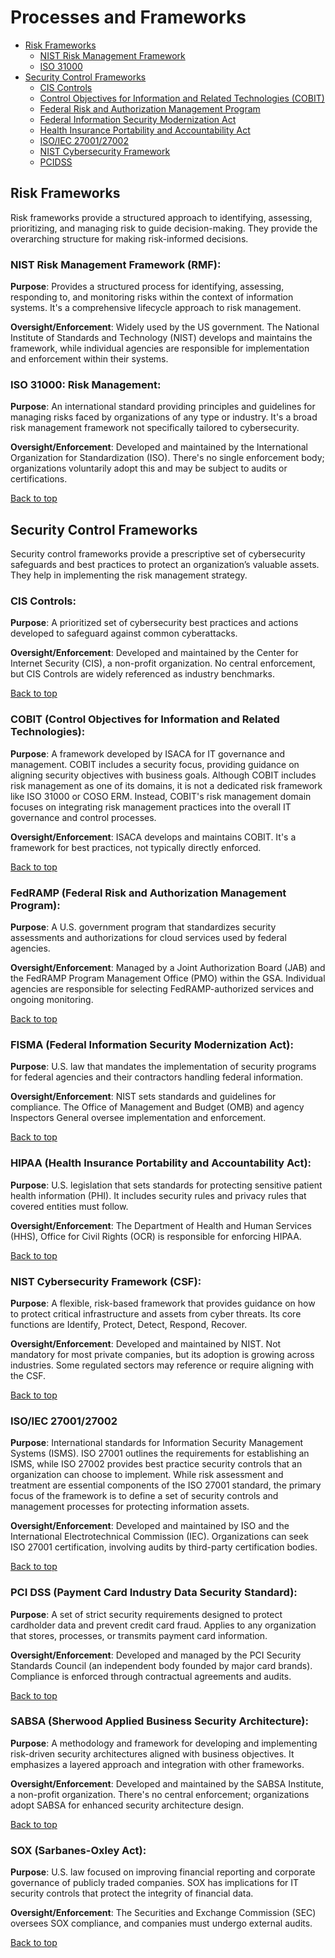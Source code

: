 # Processes and Frameworks

- [Risk Frameworks](#risk-frameworks)
    - [NIST Risk Management Framework](#nist-risk-management-framework-rmf)
    - [ISO 31000](#iso-31000-risk-management)
- [Security Control Frameworks](#security-control-frameworks)
    - [CIS Controls](#cis-controls)
    - [Control Objectives for Information and Related Technologies (COBIT)](#cobit-control-objectives-for-information-and-related-technologies)
    - [Federal Risk and Authorization Management Program](#fedramp-federal-risk-and-authorization-management-program)
    - [Federal Information Security Modernization Act](#fisma-federal-information-security-modernization-act)
    - [Health Insurance Portability and Accountability Act](#hipaa-health-insurance-portability-and-accountability-act)
    - [ISO/IEC 27001/27002](#isoiec-2700127002)
    - [NIST Cybersecurity Framework](#nist-cybersecurity-framework-csf)
    - [PCIDSS](#pci-dss-payment-card-industry-data-security-standard)
 

## Risk Frameworks
Risk frameworks provide a structured approach to identifying, assessing, prioritizing, and managing risk to guide decision-making. They provide the overarching structure for making risk-informed decisions. 

### NIST Risk Management Framework (RMF):

**Purpose**: Provides a structured process for identifying, assessing, responding to, and monitoring risks within the context of information systems. It's a comprehensive lifecycle approach to risk management.

**Oversight/Enforcement**: Widely used by the US government. The National Institute of Standards and Technology (NIST) develops and maintains the framework, while individual agencies are responsible for implementation and enforcement within their systems.

### ISO 31000: Risk Management:

**Purpose**: An international standard providing principles and guidelines for managing risks faced by organizations of any type or industry. It's a broad risk management framework not specifically tailored to cybersecurity.

**Oversight/Enforcement**: Developed and maintained by the International Organization for Standardization (ISO). There's no single enforcement body; organizations voluntarily adopt this and may be subject to audits or certifications.

[Back to top](#processes-and-frameworks)


## Security Control Frameworks

Security control frameworks provide a prescriptive set of cybersecurity safeguards and best practices to protect an organization’s valuable assets. They help in implementing the risk management strategy. 

### CIS Controls:

**Purpose**: A prioritized set of cybersecurity best practices and actions developed to safeguard against common cyberattacks. 

**Oversight/Enforcement**: Developed and maintained by the Center for Internet Security (CIS), a non-profit organization. No central enforcement, but CIS Controls are widely referenced as industry benchmarks.

[Back to top](#processes-and-frameworks)

### COBIT (Control Objectives for Information and Related Technologies):

**Purpose**: A framework developed by ISACA for IT governance and management. COBIT includes a security focus, providing guidance on aligning security objectives with business goals. Although COBIT includes risk management as one of its domains, it is not a dedicated risk framework like ISO 31000 or COSO ERM. Instead, COBIT's risk management domain focuses on integrating risk management practices into the overall IT governance and control processes.

**Oversight/Enforcement**: ISACA develops and maintains COBIT. It's a framework for best practices, not typically directly enforced.

[Back to top](#processes-and-frameworks)

### FedRAMP (Federal Risk and Authorization Management Program):

**Purpose**: A U.S. government program that standardizes security assessments and authorizations for cloud services used by federal agencies.

**Oversight/Enforcement**: Managed by a Joint Authorization Board (JAB) and the FedRAMP Program Management Office (PMO) within the GSA. Individual agencies are responsible for selecting FedRAMP-authorized services and ongoing monitoring.

[Back to top](#processes-and-frameworks)

### FISMA (Federal Information Security Modernization Act):

**Purpose**: U.S. law that mandates the implementation of security programs for federal agencies and their contractors handling federal information.

**Oversight/Enforcement**: NIST sets standards and guidelines for compliance. The Office of Management and Budget (OMB) and agency Inspectors General oversee implementation and enforcement.

[Back to top](#processes-and-frameworks)

### HIPAA (Health Insurance Portability and Accountability Act):

**Purpose**: U.S. legislation that sets standards for protecting sensitive patient health information (PHI). It includes security rules and privacy rules that covered entities must follow.

**Oversight/Enforcement**: The Department of Health and Human Services (HHS), Office for Civil Rights (OCR) is responsible for enforcing HIPAA.

[Back to top](#processes-and-frameworks)

### NIST Cybersecurity Framework (CSF):

**Purpose**: A flexible, risk-based framework that provides guidance on how to protect critical infrastructure and assets from cyber threats. Its core functions are Identify, Protect, Detect, Respond, Recover.

**Oversight/Enforcement**: Developed and maintained by NIST. Not mandatory for most private companies, but its adoption is growing across industries. Some regulated sectors may reference or require aligning with the CSF.

[Back to top](#processes-and-frameworks)

### ISO/IEC 27001/27002

**Purpose**: International standards for Information Security Management Systems (ISMS). ISO 27001 outlines the requirements for establishing an ISMS, while ISO 27002 provides best practice security controls that an organization can choose to implement. While risk assessment and treatment are essential components of the ISO 27001 standard, the primary focus of the framework is to define a set of security controls and management processes for protecting information assets. 

**Oversight/Enforcement**: Developed and maintained by ISO and the International Electrotechnical Commission (IEC). Organizations can seek ISO 27001 certification, involving audits by third-party certification bodies.

[Back to top](#processes-and-frameworks)

### PCI DSS (Payment Card Industry Data Security Standard):

**Purpose**: A set of strict security requirements designed to protect cardholder data and prevent credit card fraud. Applies to any organization that stores, processes, or transmits payment card information.

**Oversight/Enforcement**: Developed and managed by the PCI Security Standards Council (an independent body founded by major card brands). Compliance is enforced through contractual agreements and audits.

[Back to top](#processes-and-frameworks)

### SABSA (Sherwood Applied Business Security Architecture):

**Purpose**: A methodology and framework for developing and implementing risk-driven security architectures aligned with business objectives. It emphasizes a layered approach and integration with other frameworks.

**Oversight/Enforcement**: Developed and maintained by the SABSA Institute, a non-profit organization. There's no central enforcement; organizations adopt SABSA for enhanced security architecture design.

[Back to top](#processes-and-frameworks)

### SOX (Sarbanes-Oxley Act):

**Purpose**: U.S. law focused on improving financial reporting and corporate governance of publicly traded companies. SOX has implications for IT security controls that protect the integrity of financial data.

**Oversight/Enforcement**: The Securities and Exchange Commission (SEC) oversees SOX compliance, and companies must undergo external audits.

[Back to top](#processes-and-frameworks)













